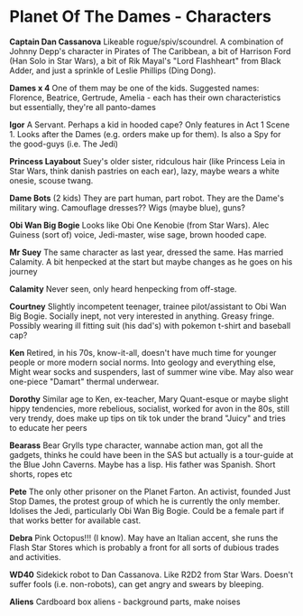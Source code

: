 # Planet Of The Dames - Characters

**Captain Dan Cassanova** Likeable rogue/spiv/scoundrel. A combination of Johnny Depp's character in Pirates of The Caribbean, a bit of Harrison Ford (Han Solo in Star Wars), a bit of Rik Mayal's "Lord Flashheart" from Black Adder, and just a sprinkle of Leslie Phillips (Ding Dong).

**Dames x 4** One of them may be one of the kids. Suggested names: Florence, Beatrice, Gertrude, Amelia - each has their own characteristics but essentially, they're all panto-dames

**Igor** A Servant. Perhaps a kid in hooded cape? Only features in Act 1 Scene 1. Looks after the Dames (e.g. orders make up for them). Is also a Spy for the good-guys (i.e. The Jedi)

**Princess Layabout** Suey's older sister, ridculous hair (like Princess Leia in Star Wars, think danish pastries on each ear), lazy, maybe wears a white onesie, scouse twang.

**Dame Bots** (2 kids) They are part human, part robot. They are the Dame's military wing. Camouflage dresses?? Wigs (maybe blue), guns?

**Obi Wan Big Bogie** Looks like Obi One Kenobie (from Star Wars). Alec Guiness (sort of) voice, Jedi-master, wise sage, brown hooded cape.

**Mr Suey** The same character as last year, dressed the same. Has married Calamity. A bit henpecked at the start but maybe changes as he goes on his journey

**Calamity** Never seen, only heard henpecking from off-stage.

**Courtney** Slightly incompetent teenager, trainee pilot/assistant to Obi Wan Big Bogie. Socially inept, not very interested in anything. Greasy fringe. Possibly wearing ill fitting suit (his dad's) with pokemon t-shirt and baseball cap?

**Ken** Retired, in his 70s, know-it-all, doesn't have much time for younger people or more modern social norms. Into geology and everything else, Might wear socks and suspenders, last of summer wine vibe. May also wear one-piece "Damart" thermal underwear.

**Dorothy** Similar age to Ken, ex-teacher, Mary Quant-esque or maybe slight hippy tendencies, more rebelious, socialist, worked for avon in the 80s, still very trendy, does make up tips on tik tok under the brand "Juicy" and tries to educate her peers

**Bearass** Bear Grylls type character, wannabe action man, got all the gadgets, thinks he could have been in the SAS but actually is a tour-guide at the Blue John Caverns. Maybe has a lisp. His father was Spanish. Short shorts, ropes etc

**Pete** The only other prisoner on the Planet Farton. An activist, founded Just Stop Dames, the protest group of which he is currently the only member. Idolises the Jedi, particularly Obi Wan Big Bogie. Could be a female part if that works better for available cast.

**Debra** Pink Octopus!!! (I know). May have an Italian accent, she runs the Flash Star Stores which is probably a front for all sorts of dubious trades and activities.

**WD40** Sidekick robot to Dan Cassanova. Like R2D2 from Star Wars. Doesn't suffer fools (i.e. non-robots), can get angry and swears by bleeping.

**Aliens** Cardboard box aliens - background parts, make noises
